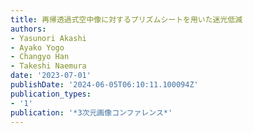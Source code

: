 ```yaml
---
title: 再帰透過式空中像に対するプリズムシートを用いた迷光低減
authors:
- Yasunori Akashi
- Ayako Yogo
- Changyo Han
- Takeshi Naemura
date: '2023-07-01'
publishDate: '2024-06-05T06:10:11.100094Z'
publication_types:
- '1'
publication: '*3次元画像コンファレンス*'
---
```

